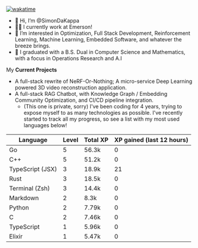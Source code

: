 
[![wakatime](https://wakatime.com/badge/user/50e6c678-94a9-4739-af51-360aeb113c51.svg)](https://wakatime.com/@50e6c678-94a9-4739-af51-360aeb113c51)

- 👋 Hi, I’m @SimonDaKappa
- 🧑‍💼 I currently work at Emerson!
- 👀 I’m interested in Optimization, Full Stack Development, Reinforcement Learning, Machine Learning, Embedded Software, and whatever the breeze brings.
- 🌱 I graduated with a B.S. Dual in Computer Science and Mathematics, with a focus in Operations Research and A.I

My **Current Projects** 
- A full-stack rewrite of NeRF-Or-Nothing; A micro-service Deep Learning powered 3D video reconstruction application.
- A full-stack RAG Chatbot, with Knowledge Graph / Embedding Community Optimization, and CI/CD pipeline integration.
  - (This one is private, sorry)
I've been coding for 4 years, trying to expose myself to as many technologies as possible. I've recently started to track all my progress, so see
a list with my most used languages below!

| Language | Level | Total XP | XP gained (last 12 hours) |
| --- | --- | --- | --- |
| Go | 5 | 56.3k | 0 |
| C++ | 5 | 51.2k | 0 |
| TypeScript (JSX) | 3 | 18.9k | 21 |
| Rust | 3 | 18.5k | 0 |
| Terminal (Zsh) | 3 | 14.4k | 0 |
| Markdown | 2 | 8.3k | 0 |
| Python | 2 | 7.79k | 0 |
| C | 2 | 7.46k | 0 |
| TypeScript | 1 | 5.96k | 0 |
| Elixir | 1 | 5.47k | 0 |